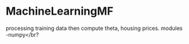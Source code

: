 # MachineLearningMF
processing training data then compute theta, housing prices.
modules
<br>-numpy</br?
